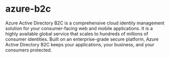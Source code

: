 # azure-b2c

Azure Active Directory B2C is a comprehensive cloud identity management solution for your consumer-facing web and mobile applications. 
It is a highly available global service that scales to hundreds of millions of consumer identities. Built on an enterprise-grade secure platform, 
Azure Active Directory B2C keeps your applications, your business, and your consumers protected.

